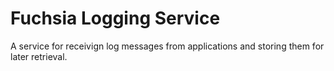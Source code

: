 # Fuchsia Logging Service

A service for receivign log messages from applications and storing them for
later retrieval.
